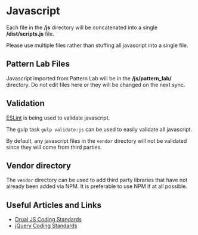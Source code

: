 # Javascript

Each file in the **/js** directory will be concatenated into a single **/dist/scripts.js** file.

Please use multiple files rather than stuffing all javascript into a single file.

## Pattern Lab Files

Javascript imported from Pattern Lab will be in the **/js/pattern_lab/** directory. Do not edit files here or they will be changed on the next sync.

## Validation

[ESLint](http://eslint.org/) is being used to validate javascript.

The gulp task `gulp validate:js` can be used to easily validate all javascript.

By default, any javascript files in the `vendor` directory will not be validated since they will come from third parties.

## Vendor directory

The `vendor` directory can be used to add third party libraries that have not already been added via NPM. It is preferable to use NPM if at all possible.

## Useful Articles and Links

* [Drual JS Coding Standards](https://www.drupal.org/node/172169)
* [jQuery Coding Standards](https://www.drupal.org/node/1720586)